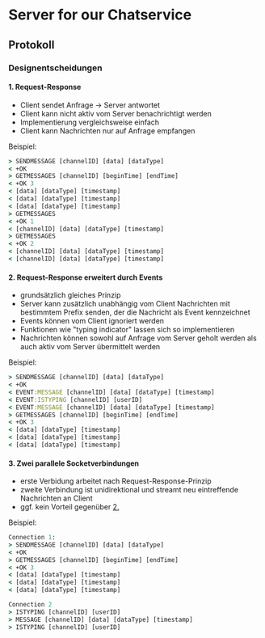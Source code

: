 # Server for our Chatservice

## Protokoll

### Designentscheidungen

#### 1. Request-Response

* Client sendet Anfrage -> Server antwortet
* Client kann nicht aktiv vom Server benachrichtigt werden
* Implementierung vergleichsweise einfach
* Client kann Nachrichten nur auf Anfrage empfangen

Beispiel:

```clojure
> SENDMESSAGE [channelID] [data] [dataType]
< +OK
> GETMESSAGES [channelID] [beginTime] [endTime]
< +OK 3
< [data] [dataType] [timestamp]
< [data] [dataType] [timestamp]
< [data] [dataType] [timestamp]
> GETMESSAGES
< +OK 1
< [channelID] [data] [dataType] [timestamp]
> GETMESSAGES
< +OK 2
< [channelID] [data] [dataType] [timestamp]
< [channelID] [data] [dataType] [timestamp]
```

#### 2. Request-Response erweitert durch Events

* grundsätzlich gleiches Prinzip
* Server kann zusätzlich unabhängig vom Client Nachrichten mit bestimmtem Prefix senden, der die Nachricht als Event kennzeichnet
* Events können vom Client ignoriert werden
* Funktionen wie "typing indicator" lassen sich so implementieren
* Nachrichten können sowohl auf Anfrage vom Server geholt werden als auch aktiv vom Server übermittelt werden

Beispiel:

```clojure
> SENDMESSAGE [channelID] [data] [dataType]
< +OK
< EVENT:MESSAGE [channelID] [data] [dataType] [timestamp]
< EVENT:ISTYPING [channelID] [userID]
< EVENT:MESSAGE [channelID] [data] [dataType] [timestamp]
> GETMESSAGES [channelID] [beginTime] [endTime]
< +OK 3
< [data] [dataType] [timestamp]
< [data] [dataType] [timestamp]
< [data] [dataType] [timestamp]
```

#### 3. Zwei parallele Socketverbindungen

* erste Verbidung arbeitet nach Request-Response-Prinzip
* zweite Verbindung ist unidirektional und streamt neu eintreffende Nachrichten an Client
* ggf. kein Vorteil gegenüber [2.](#2.-request-response-erweitert-durch-events)

Beispiel:

```clojure
Connection 1:
> SENDMESSAGE [channelID] [data] [dataType]
< +OK
> GETMESSAGES [channelID] [beginTime] [endTime]
< +OK 3
< [data] [dataType] [timestamp]
< [data] [dataType] [timestamp]
< [data] [dataType] [timestamp]

Connection 2
> ISTYPING [channelID] [userID]
> MESSAGE [channelID] [data] [dataType] [timestamp]
> ISTYPING [channelID] [userID]
```
